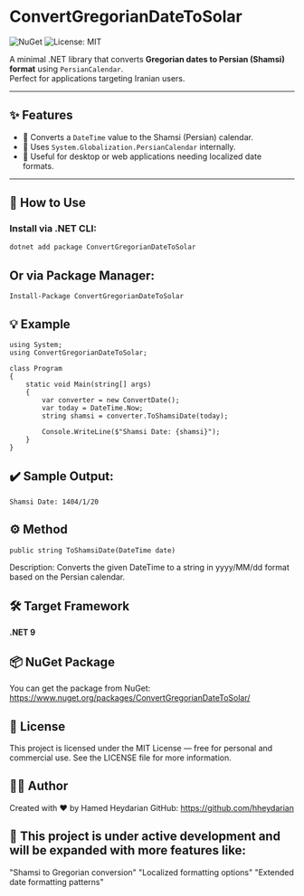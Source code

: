 # ConvertGregorianDateToSolar

![NuGet](https://img.shields.io/nuget/v/ConvertGregorianDateToSolar)
![License: MIT](https://img.shields.io/badge/License-MIT-green.svg)

A minimal .NET library that converts **Gregorian dates to Persian (Shamsi) format** using `PersianCalendar`.  
Perfect for applications targeting Iranian users.

---

## ✨ Features

- 🔁 Converts a `DateTime` value to the Shamsi (Persian) calendar.
- 📅 Uses `System.Globalization.PersianCalendar` internally.
- 💼 Useful for desktop or web applications needing localized date formats.

---

## 🚀 How to Use

### Install via .NET CLI:
```bash
dotnet add package ConvertGregorianDateToSolar
```

## Or via Package Manager:
```
Install-Package ConvertGregorianDateToSolar
```

## 💡 Example
```
using System;
using ConvertGregorianDateToSolar;

class Program
{
    static void Main(string[] args)
    {
        var converter = new ConvertDate();
        var today = DateTime.Now;
        string shamsi = converter.ToShamsiDate(today);

        Console.WriteLine($"Shamsi Date: {shamsi}");
    }
}
```

## ✔️ Sample Output:
```
Shamsi Date: 1404/1/20
```

## ⚙️ Method
```
public string ToShamsiDate(DateTime date)
```
Description: Converts the given DateTime to a string in yyyy/MM/dd format based on the Persian calendar.

## 🛠 Target Framework
**.NET 9**

## 📦 NuGet Package
You can get the package from NuGet:
https://www.nuget.org/packages/ConvertGregorianDateToSolar/

## 📄 License
This project is licensed under the MIT License — free for personal and commercial use.
See the LICENSE file for more information.

## 👨‍💻 Author
Created with ❤️ by Hamed Heydarian
GitHub: https://github.com/hheydarian

## 🚧 This project is under active development and will be expanded with more features like:

"Shamsi to Gregorian conversion"
"Localized formatting options"
"Extended date formatting patterns"
